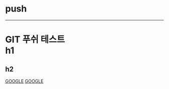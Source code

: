 # push
***
**GIT 푸쉬 테스트**  
h1
==
h2
--
[GOOGLE](https://google.com)
<a href="https://google.com">GOOGLE</a>
